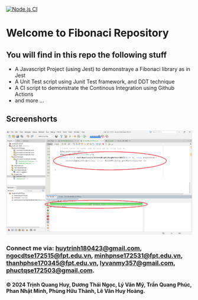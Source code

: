 [![Node.js CI](https://github.com/quanhuy180423/Unit-testing-Ject/actions/workflows/test.yml/badge.svg)](https://github.com/quanhuy180423/Unit-testing-Ject/actions/workflows/test.yml)

# Welcome to Fibonaci Repository

## You will find in this repo the following stuff

- A Javascript Project (using Jest) to demonstraye a Fibonaci library as in Jest
- A Unit Test script using Junit Test framework, and DDT technique
- A CI script to demonstrate the Continous Integration using Github Actions
- and more ...

## Screenshorts

![Srource code and test script](https://github.com/quanhuy180423/math-ultil-1805/blob/main/screenshorts/SourceCodeAndUnitTest.png)

### Connect me via: huytrinh180423@gmail.com, ngocdtse172515@fpt.edu.vn, minhpnse172531@fpt.edu.vn, thanhphse170345@fpt.edu.vn, lyvanmy357@gmail.com, phuctqse172503@gmail.com.

#### &#169; 2024 Trịnh Quang Huy, Dương Thái Ngọc, Lý Văn Mỹ, Trần Quang Phúc, Phan Nhật Minh, Phùng Hữu Thành, Lê Văn Huy Hoàng.
